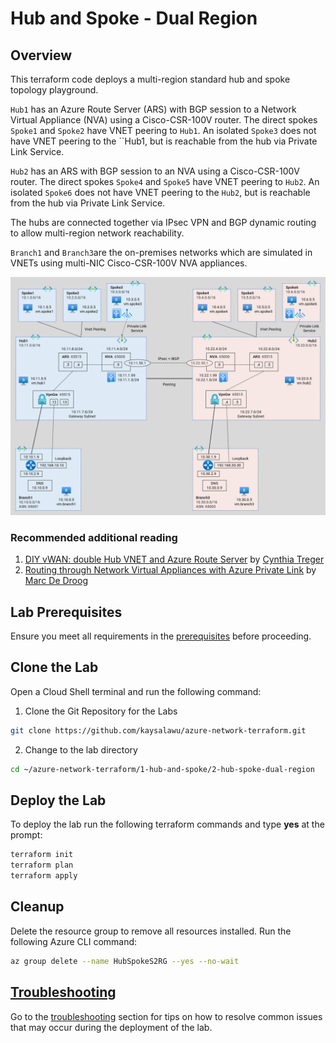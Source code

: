 # Hub and Spoke - Dual Region

## Overview

This terraform code deploys a multi-region standard hub and spoke topology playground.

`Hub1` has an Azure Route Server (ARS) with BGP session to a Network Virtual Appliance (NVA) using a Cisco-CSR-100V router. The direct spokes `Spoke1` and `Spoke2` have VNET peering to `Hub1`. An isolated `Spoke3` does not have VNET peering to the ``Hub1, but is reachable from the hub via Private Link Service.

`Hub2` has an ARS with BGP session to an NVA using a Cisco-CSR-100V router. The direct spokes `Spoke4` and `Spoke5` have VNET peering to `Hub2`. An isolated `Spoke6` does not have VNET peering to the `Hub2`, but is reachable from the hub via Private Link Service.

The hubs are connected together via IPsec VPN and BGP dynamic routing to allow multi-region network reachability.

`Branch1` and `Branch3`are the on-premises networks which are simulated in VNETs using multi-NIC Cisco-CSR-100V NVA appliances.

![Hub and Spoke (Dual region)](../../images/hub-spoke-dual-region.png)

### Recommended additional reading

1. [DIY vWAN: double Hub VNET and Azure Route Server](https://github.com/cynthiatreger/double-hub-vnet-and-ars) by [Cynthia Treger](https://github.com/cynthiatreger)
2. [Routing through Network Virtual Appliances with Azure Private Link](https://github.com/mddazure/azure-privatelink-routing) by [Marc De Droog](https://github.com/mddazure)

## Lab Prerequisites

Ensure you meet all requirements in the [prerequisites](../../prerequisites/) before proceeding.

## Clone the Lab

Open a Cloud Shell terminal and run the following command:
1. Clone the Git Repository for the Labs
```sh
git clone https://github.com/kaysalawu/azure-network-terraform.git
```

2. Change to the lab directory
```sh
cd ~/azure-network-terraform/1-hub-and-spoke/2-hub-spoke-dual-region
```

## Deploy the Lab

To deploy the lab run the following terraform commands and type **yes** at the prompt:
```sh
terraform init
terraform plan
terraform apply
```

## Cleanup

Delete the resource group to remove all resources installed. Run the following Azure CLI command:

```sh
az group delete --name HubSpokeS2RG --yes --no-wait
```

## [Troubleshooting](../../troubleshooting/)

Go to the [troubleshooting](../../troubleshooting/) section for tips on how to resolve common issues that may occur during the deployment of the lab.
